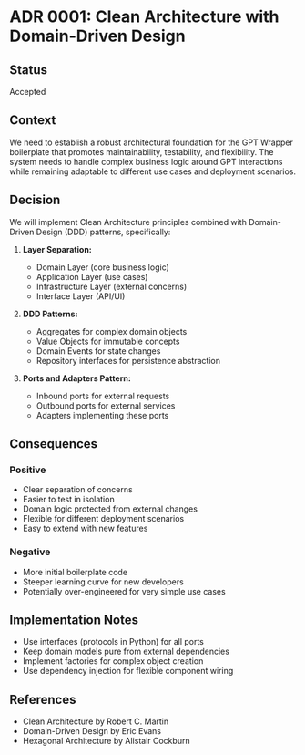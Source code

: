 # ADR 0001: Clean Architecture with Domain-Driven Design

## Status
Accepted

## Context
We need to establish a robust architectural foundation for the GPT Wrapper boilerplate that promotes maintainability, testability, and flexibility. The system needs to handle complex business logic around GPT interactions while remaining adaptable to different use cases and deployment scenarios.

## Decision
We will implement Clean Architecture principles combined with Domain-Driven Design (DDD) patterns, specifically:

1. **Layer Separation:**
   - Domain Layer (core business logic)
   - Application Layer (use cases)
   - Infrastructure Layer (external concerns)
   - Interface Layer (API/UI)

2. **DDD Patterns:**
   - Aggregates for complex domain objects
   - Value Objects for immutable concepts
   - Domain Events for state changes
   - Repository interfaces for persistence abstraction

3. **Ports and Adapters Pattern:**
   - Inbound ports for external requests
   - Outbound ports for external services
   - Adapters implementing these ports

## Consequences

### Positive
- Clear separation of concerns
- Easier to test in isolation
- Domain logic protected from external changes
- Flexible for different deployment scenarios
- Easy to extend with new features

### Negative
- More initial boilerplate code
- Steeper learning curve for new developers
- Potentially over-engineered for very simple use cases

## Implementation Notes
- Use interfaces (protocols in Python) for all ports
- Keep domain models pure from external dependencies
- Implement factories for complex object creation
- Use dependency injection for flexible component wiring

## References
- Clean Architecture by Robert C. Martin
- Domain-Driven Design by Eric Evans
- Hexagonal Architecture by Alistair Cockburn
